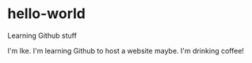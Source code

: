# hello-world
Learning Github stuff

I'm Ike.  I'm learning Github to host a website maybe. I'm drinking coffee! 
